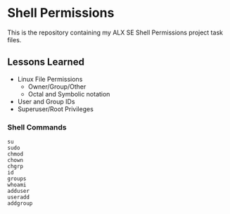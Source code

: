 # Shell Permissions
This is the repository containing my ALX SE Shell Permissions project task files.

## Lessons Learned
- Linux File Permissions
  - Owner/Group/Other
  - Octal and Symbolic notation
- User and Group IDs
- Superuser/Root Privileges

### Shell Commands
```
su
sudo
chmod
chown
chgrp
id
groups
whoami
adduser
useradd
addgroup
```
